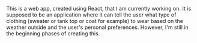 This is a web app, created using React, that I am currently working on. It is supposed to be an application where
it can tell the user what type of clothing (sweater or tank top or coat for example) to wear based on the weather
outside and the user's personal preferences. However, I'm still in the beginning phases of creating this.
